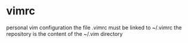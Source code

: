 # vimrc
personal vim configuration
the file .vimrc must be linked to ~/.vimrc
the repository is the content of the ~/.vim directory
